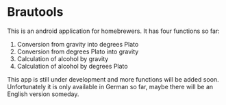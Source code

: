 # Brautools

This is an android application for homebrewers.
It has four functions so far:
1. Conversion from gravity into degrees Plato
2. Conversion from degrees Plato into gravity
3. Calculation of alcohol by gravity
4. Calculation of alcohol by degrees Plato

This app is still under development and more functions will be added soon. Unfortunately it is only available in German
so far, maybe there will be an English version someday.
